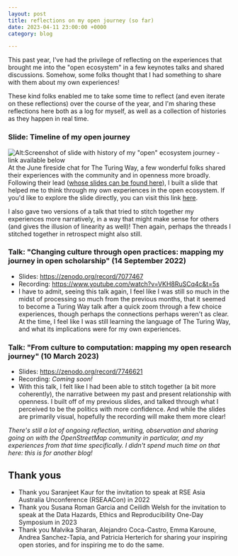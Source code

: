 ```yaml
---
layout: post
title: reflections on my open journey (so far)
date: 2023-04-11 23:00:00 +0000
category: blog

---
```

This past year, I've had the privilege of reflecting on the experiences that brought me into the "open ecosystem" in a few keynotes talks and shared discussions. Somehow, some folks thought that I had something to share with them about my own experiences! 

These kind folks enabled me to take some time to reflect (and even iterate on these reflections) over the course of the year, and I'm sharing these reflections here both as a log for myself, as well as a collection of histories as they happen in real time.

### Slide: Timeline of my open journey
![Alt:Screenshot of slide with history of my "open" ecosystem journey - link available below](https://hackmd.io/_uploads/B1QHDnoon.png)
At the June fireside chat for The Turing Way, a few wonderful folks shared their experiences with the community and in openness more broadly. Following their lead ([whose slides can be found here](https://docs.google.com/presentation/d/1qjBRS1-c41gLaf8kMm4pcwhoGLgHG-YrwTqrsEtn8pg/edit#slide=id.g13aa358dfea_0_713!)), I built a slide that helped me to think through my own experiences in the open ecosystem. If you'd like to explore the slide directly, you can visit this link [here](https://docs.google.com/presentation/d/1JvoJ7-QY8xipr4fsKheNEg3X5nAQ56bEL5H27jNA_pM/edit?usp=sharing).

I also gave two versions of a talk that tried to stitch together my experiences more narratively, in a way that might make sense for others (and gives the illusion of linearity as well)! Then again, perhaps the threads I stitched together in retrospect might also still.

### Talk: "Changing culture through open practices: mapping my journey in open scholarship" (14 September 2022)
- Slides: https://zenodo.org/record/7077467
- Recording: https://www.youtube.com/watch?v=VKH8RuSCq4c&t=5s
- I have to admit, seeing this talk again, I feel like I was still so much in the midst of processing so much from the previous months, that it seemed to become a Turing Way talk after a quick zoom through a few choice experiences, though perhaps the connections perhaps weren't as clear. At the time, I feel like I was still learning the language of The Turing Way, and what its implications were for my own experiences.

### Talk: "From culture to computation: mapping my open research journey" (10 March 2023)
- Slides: https://zenodo.org/record/7746621
- Recording: _Coming soon!_
- With this talk, I felt like I had been able to stitch together (a bit more coherently), the narrative between my past and present relationship with openness. I built off of my previous slides, and talked through what I perceived to be the politics with more confidence. And while the slides are primarily visual, hopefully the recording will make them more clear! 

*There's still a lot of ongoing reflection, writing, observation and sharing going on with the OpenStreetMap community in particular, and my experiences from that time specifically. I didn't spend much time on that here: this is for another blog!*

## Thank yous
- Thank you Saranjeet Kaur for the invitation to speak at RSE Asia Australia Unconference (RSEAACon) in 2022
- Thank you Susana Roman Garcia and Ceilidh Welsh for the invitation to speak at the Data Hazards, Ethics and Reproducibility One-Day Symposium in 2023
- Thank you Malvika Sharan, Alejandro Coca-Castro, Emma Karoune, Andrea Sanchez-Tapia, and Patricia Herterich for sharing your inspiring open stories, and for inspiring me to do the same.